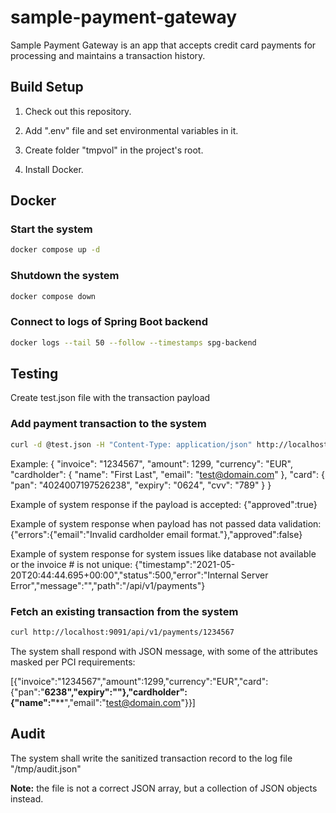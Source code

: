 # sample-payment-gateway
Sample Payment Gateway is an app that accepts credit card payments for processing and maintains a transaction history.

## Build Setup

1. Check out this repository.

2. Add ".env" file and set environmental variables in it.

3. Create folder "tmpvol" in the project's root.

3. Install Docker.

## Docker

### Start the system

```bash
docker compose up -d
```

### Shutdown the system

```bash
docker compose down
```

### Connect to logs of Spring Boot backend

```bash
docker logs --tail 50 --follow --timestamps spg-backend
```

## Testing

Create test.json file with the transaction payload

### Add payment transaction to the system

```bash
curl -d @test.json -H "Content-Type: application/json" http://localhost:9091/api/v1/payments
```

Example:
{
  "invoice": "1234567",
  "amount": 1299,
  "currency": "EUR",
  "cardholder": {
    "name": "First Last",
    "email": "test@domain.com"
  },
  "card": {
    "pan": "4024007197526238",
    "expiry": "0624",
    "cvv": "789"
  }
}

Example of system response if the payload is accepted:
{"approved":true}

Example of system response when payload has not passed data validation:
{"errors":{"email":"Invalid cardholder email format."},"approved":false}

Example of system response for system issues like database not available or the invoice # is not unique:
{"timestamp":"2021-05-20T20:44:44.695+00:00","status":500,"error":"Internal Server Error","message":"","path":"/api/v1/payments"}

### Fetch an existing transaction from the system

```bash
curl http://localhost:9091/api/v1/payments/1234567
```

The system shall respond with JSON message, with some of the attributes masked per PCI requirements:

[{"invoice":"1234567","amount":1299,"currency":"EUR","card":{"pan":"************6238","expiry":"****"},"cardholder":{"name":"**********","email":"test@domain.com"}}]

## Audit

The system shall write the sanitized transaction record to the log file "/tmp/audit.json"

<b>Note:</b> the file is not a correct JSON array, but a collection of JSON objects instead.
